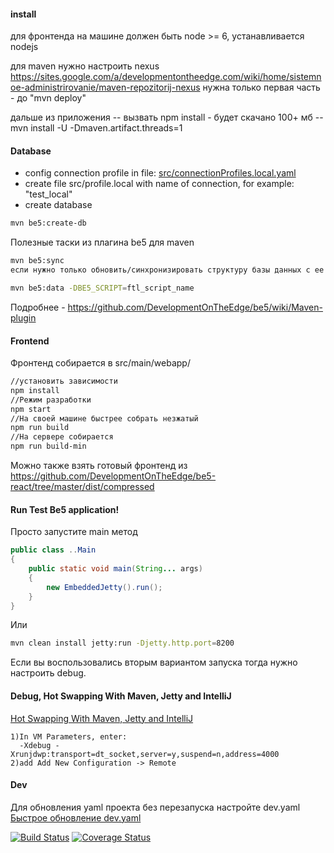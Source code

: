 
#### install
для фронтенда на машине должен быть node >= 6, устанавливается nodejs

для maven нужно настроить nexus https://sites.google.com/a/developmentontheedge.com/wiki/home/sistemnoe-administrirovanie/maven-repozitorij-nexus
нужна только первая часть - до "mvn deploy"

дальше из приложения 
-- вызвать npm install - будет скачано 100+ мб
-- mvn install -U -Dmaven.artifact.threads=1
 

#### Database
- config connection profile in file: [src/connectionProfiles.local.yaml](https://github.com/QProgS/testBe5app/blob/master/src/connectionProfiles.local.yaml) 
- create file src/profile.local with name of connection, for example: "test_local"
- create database

```sh
mvn be5:create-db
```

Полезные таски из плагина be5 для maven
 
```sh
mvn be5:sync
если нужно только обновить/синхронизировать структуру базы данных с ее декларацией в be5

mvn be5:data -DBE5_SCRIPT=ftl_script_name

```

Подробнее - https://github.com/DevelopmentOnTheEdge/be5/wiki/Maven-plugin

#### Frontend
Фронтенд собирается в src/main/webapp/

```sh
//установить зависимости
npm install
//Режим разработки
npm start
//На своей машине быстрее собрать незжатый 
npm run build
//На сервере собирается
npm run build-min
```

Можно также взять готовый фронтенд из https://github.com/DevelopmentOnTheEdge/be5-react/tree/master/dist/compressed

#### Run Test Be5 application!
Просто запустите main метод

```java
public class ..Main
{
    public static void main(String... args)
    {
        new EmbeddedJetty().run();
    }
}
```

Или
 
```sh
mvn clean install jetty:run -Djetty.http.port=8200
```

Если вы воспользовались вторым вариантом запуска тогда нужно настроить debug.

#### Debug, Hot Swapping With Maven, Jetty and IntelliJ
[Hot Swapping With Maven, Jetty and IntelliJ](https://gist.github.com/naaman/1053217)
```text
1)In VM Parameters, enter:
  -Xdebug -Xrunjdwp:transport=dt_socket,server=y,suspend=n,address=4000
2)add Add New Configuration -> Remote 
```

#### Dev
Для обновления yaml проекта без перезапуска настройте dev.yaml    
[Быстрое обновление dev.yaml](https://github.com/DevelopmentOnTheEdge/be5/wiki/%D0%91%D1%8B%D1%81%D1%82%D1%80%D0%BE%D0%B5-%D0%BE%D0%B1%D0%BD%D0%BE%D0%B2%D0%BB%D0%B5%D0%BD%D0%B8%D0%B5-dev.yaml)


[![Build Status](https://travis-ci.org/Biosoft-ru/muscle.svg?branch=master)](https://travis-ci.org/Biosoft-ru/muscle)
[![Coverage Status](https://coveralls.io/repos/github/Biosoft-ru/muscle/badge.svg?branch=master)](https://coveralls.io/github/Biosoft-ru/muscle?branch=master)
